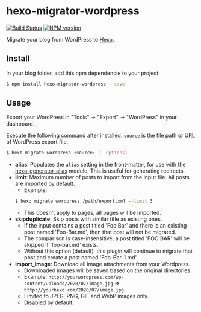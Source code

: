 # hexo-migrator-wordpress

[![Build Status](https://travis-ci.org/hexojs/hexo-migrator-wordpress.svg?branch=master)](https://travis-ci.org/hexojs/hexo-migrator-wordpress)
[![NPM version](https://badge.fury.io/js/hexo-migrator-wordpress.svg)](https://www.npmjs.com/package/hexo-migrator-wordpress)

Migrate your blog from WordPress to [Hexo].

## Install

In your blog folder, add this npm dependencie to your project:

``` bash
$ npm install hexo-migrator-wordpress --save
```

## Usage

Export your WordPress in "Tools" → "Export" → "WordPress" in your dashboard.

Execute the following command after installed. `source` is the file path or URL of WordPress export file.

``` bash
$ hexo migrate wordpress <source> [--options]
```

- **alias**: Populates the `alias` setting in the front-matter, for use with the [hexo-generator-alias](http://github.com/hexojs/hexo-generator-alias) module. This is useful for generating redirects.
- **limit**: Maximum number of posts to import from the input file. All posts are imported by default.
  * Example:
  ``` bash
  $ hexo migrate wordpress /path/export.xml --limit 3
  ```
  * This doesn't apply to pages, all pages will be imported.
- **skipduplicate**: Skip posts with similar title as existing ones.
  * If the input contains a post titled 'Foo Bar' and there is an existing post named 'Foo-Bar.md', then that post will not be migrated.
  * The comparison is case-insensitive; a post titled 'FOO BAR' will be skipped if 'foo-bar.md' exists.
  * Without this option (default), this plugin will continue to migrate that post and create a post named 'Foo-Bar-1.md'
- **import_image**: Download all image attachments from your Wordpress.
  * Downloaded images will be saved based on the original directories.
  * Example: `http://yourwordpress.com/wp-content/uploads/2020/07/image.jpg` => `http://yourhexo.com/2020/07/image.jpg`.
  * Limited to JPEG, PNG, GIF and WebP images only.
  * Disabled by default.

[Hexo]: http://hexo.io/
